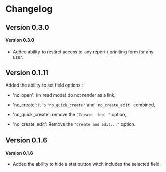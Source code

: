 # Changelog

## Version 0.3.0

#### Version 0.3.0
- Added ability to restirct access to any report / priniting form for any user.


## Version 0.1.11

Added the ability to set field options :
- 'no_open': (in read mode) do not render as a link,

- 'no_create': it is `'no_quick_create'` and `'no_create_edit'` combined,

- 'no_quick_create': remove the `"Create 'foo' "` option,

- 'no_create_edit': Remove the  `"Create and edit..."` option.


## Version 0.1.6

#### Version 0.1.6
- Added the ability to hide a stat button witch includes the selected field.
 

